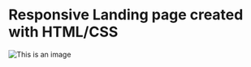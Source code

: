 # Responsive Landing page created with HTML/CSS 

![This is an image](https://i.ibb.co/c249hqq/main.png)
